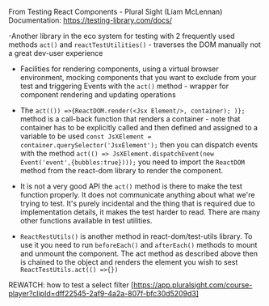 From Testing React Components - Plural Sight (Liam McLennan)
Documentation: https://testing-library.com/docs/

-Another library in the eco system for testing with 2 frequently used methods `act()` and `reactTestUtilities()` - traverses the DOM manually not a great dev-user experience

- Facilities for rendering components, using a virtual browser environment, mocking components that you want to exclude from your test and triggering Events with the `act()` method - wrapper for component rendering and updating operations

- The `act(()) =>{ReactDOM.render(<Jsx Element/>, container); )};` method is a call-back function that renders a container - note that container has to be explicitly called and then defined and assigned to a variable to be used `const JsXElement = container.querySelector('JsxElement');` then you can dispatch events with the method `act(() => JsXElement.dispatchEvent(new Event('event',{bubbles:true})));` you need to import the `ReactDOM` method from the react-dom library to render the component.

- It is not a very good API the `act()` method is there to make the test function properly. It does not communicate anything about what we're trying to test. It's purely incidental and the thing that is required due to implementation details, it makes the test harder to read. There are many other functions available in test utilities.

- `ReactRestUtils()` is another method in react-dom/test-utils library. To use it you need to run `beforeEach()` and `afterEach()` methods to mount and unmount the component. The act method as described above then is chained to the object and renders the element you wish to sest `ReactTestUtils.act(() =>{})`

REWATCH: how to test a select filter [https://app.pluralsight.com/course-player?clipId=dff22545-2af9-4a2a-807f-bfc30d5209d3]